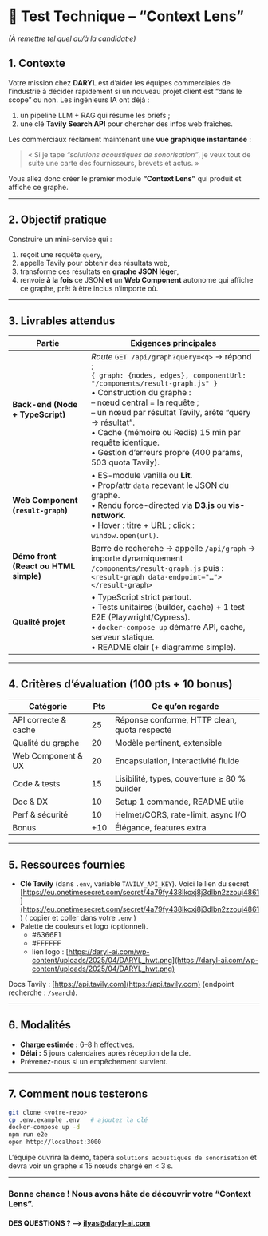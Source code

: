 # 🚀 Test Technique – **“Context Lens”**

*(À remettre tel quel au/à la candidat·e)*

## 1. Contexte

Votre mission chez **DARYL** est d’aider les équipes commerciales de l’industrie à décider rapidement si un nouveau projet client est “dans le scope” ou non.
Les ingénieurs IA ont déjà :

1. un pipeline LLM + RAG qui résume les briefs ;
2. une clé **Tavily Search API** pour chercher des infos web fraîches.

Les commerciaux réclament maintenant une **vue graphique instantanée** :

> « Si je tape *“solutions acoustiques de sonorisation”*, je veux tout de suite une carte des fournisseurs, brevets et actus. »

Vous allez donc créer le premier module **“Context Lens”** qui produit et affiche ce graphe.

---

## 2. Objectif pratique

Construire un mini-service qui :

1. reçoit une requête `query`,
2. appelle Tavily pour obtenir des résultats web,
3. transforme ces résultats en **graphe JSON léger**,
4. renvoie **à la fois** ce JSON **et** un **Web Component** autonome qui affiche ce graphe, prêt à être inclus n’importe où.

---

## 3. Livrables attendus

| Partie                                | Exigences principales                                                                                                                                                                                                                                                                                                                                                              |
| ------------------------------------- | ---------------------------------------------------------------------------------------------------------------------------------------------------------------------------------------------------------------------------------------------------------------------------------------------------------------------------------------------------------------------------------- |
| **Back-end (Node + TypeScript)**      | *Route* `GET /api/graph?query=<q>` → répond :<br>`{ graph: {nodes, edges}, componentUrl: "/components/result-graph.js" }`<br>• Construction du graphe :<br>  – nœud central = la requête ;<br>  – un nœud par résultat Tavily, arête “query → résultat”.<br>• Cache (mémoire ou Redis) 15 min par requête identique.<br>• Gestion d’erreurs propre (400 params, 503 quota Tavily). |
| **Web Component (`result-graph`)**    | • ES-module vanilla ou **Lit**.<br>• Prop/attr `data` recevant le JSON du graphe.<br>• Rendu force-directed via **D3.js** ou **vis-network**.<br>• Hover : titre + URL ; click : `window.open(url)`.                                                                                                                                                                               |
| **Démo front (React ou HTML simple)** | Barre de recherche → appelle `/api/graph` → importe dynamiquement `/components/result-graph.js` puis :<br>`<result-graph data-endpoint="…"></result-graph>`                                                                                                                                                                                                                        |
| **Qualité projet**                    | • TypeScript strict partout.<br>• Tests unitaires (builder, cache) + 1 test E2E (Playwright/Cypress).<br>• `docker-compose up` démarre API, cache, serveur statique.<br>• README clair (+ diagramme simple).                                                                                                                                                                       |

---

## 4. Critères d’évaluation (100 pts + 10 bonus)

| Catégorie            | Pts | Ce qu’on regarde                             |
| -------------------- | --- | -------------------------------------------- |
| API correcte & cache | 25  | Réponse conforme, HTTP clean, quota respecté |
| Qualité du graphe    | 20  | Modèle pertinent, extensible                 |
| Web Component & UX   | 20  | Encapsulation, interactivité fluide          |
| Code & tests         | 15  | Lisibilité, types, couverture ≥ 80 % builder |
| Doc & DX             | 10  | Setup 1 commande, README utile               |
| Perf & sécurité      | 10  | Helmet/CORS, rate-limit, async I/O           |
| Bonus                | +10 | Élégance, features extra                     |

---

## 5. Ressources fournies

* **Clé Tavily** (dans `.env`, variable `TAVILY_API_KEY`). Voici le lien du secret [https://eu.onetimesecret.com/secret/4a79fy438lkcxj8j3dlbn2zzouj4861](https://eu.onetimesecret.com/secret/4a79fy438lkcxj8j3dlbn2zzouj4861) ( copier et coller dans votre `.env` )
* Palette de couleurs et logo (optionnel).
   - #6366F1
   - #FFFFFF
   - lien logo : [https://daryl-ai.com/wp-content/uploads/2025/04/DARYL_hwt.png](https://daryl-ai.com/wp-content/uploads/2025/04/DARYL_hwt.png)

Docs Tavily : [https://api.tavily.com](https://api.tavily.com) (endpoint recherche : `/search`).

---

## 6. Modalités

* **Charge estimée :** 6–8 h effectives.
* **Délai :** 5 jours calendaires après réception de la clé.
* Prévenez-nous si un empêchement survient.

---

## 7. Comment nous testerons

```bash
git clone <votre-repo>
cp .env.example .env   # ajoutez la clé
docker-compose up -d
npm run e2e
open http://localhost:3000
```

L’équipe ouvrira la démo, tapera
`solutions acoustiques de sonorisation`
et devra voir un graphe ≤ 15 nœuds chargé en < 3 s.

---

### Bonne chance ! Nous avons hâte de découvrir votre “Context Lens”.
#### DES QUESTIONS ? --> [ilyas@daryl-ai.com](ilyas@daryl-ai.com)

